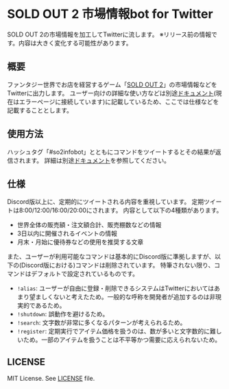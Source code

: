 # SOLD OUT 2 市場情報bot for Twitter

SOLD OUT 2の市場情報を加工してTwitterに流します。
※リリース前の情報です。内容は大きく変化する可能性があります。

## 概要

ファンタジー世界でお店を経営するゲーム「[SOLD OUT 2](https://so2.mutoys.com/)」の市場情報などをTwitterに出力します。
ユーザー向けの詳細な使い方などは別途[ドキュメント](https://qmainconts.f5.si/error/409.html)(現在はエラーページに接続しています)に記載しているため、ここでは仕様などを記載することとします。

## 使用方法

ハッシュタグ「#so2infobot」とともにコマンドをツイートするとその結果が返信されます。
詳細は別途[ドキュメント](https://qmainconts.f5.si/error/409.html)を参照してください。

## 仕様

Discord版以上に、定期的にツイートされる内容を重視しています。
定期ツイートは8:00/12:00/16:00/20:00にされます。
内容として以下の4種類があります。

- 世界全体の販売額・注文額合計、販売棚数などの情報
- 3日以内に開催されるイベントの情報
- 月末・月始に優待券などの使用を推奨する文章

また、ユーザーが利用可能なコマンドは基本的にDiscord版に準拠しますが、以下の(Discord版における)コマンドは削除されています。
特筆されない限り、コマンドはデフォルトで設定されているものです。

- `!alias`: ユーザーが自由に登録・削除できるシステムはTwitterにおいてはあまり望ましくないと考えたため。一般的な呼称を開発者が追加するのは非現実的であるため。
- `!shutdown`: 誤動作を避けるため。
- `!search`: 文字数が非常に多くなるパターンが考えられるため。
- `!register`: 定期実行でアイテム価格を扱うのは、数が多いと文字数的に難しいため。一部のアイテムを扱うことは不平等かつ需要に応えられないため。

## LICENSE

MIT License. See [LICENSE](LICENSE) file.

